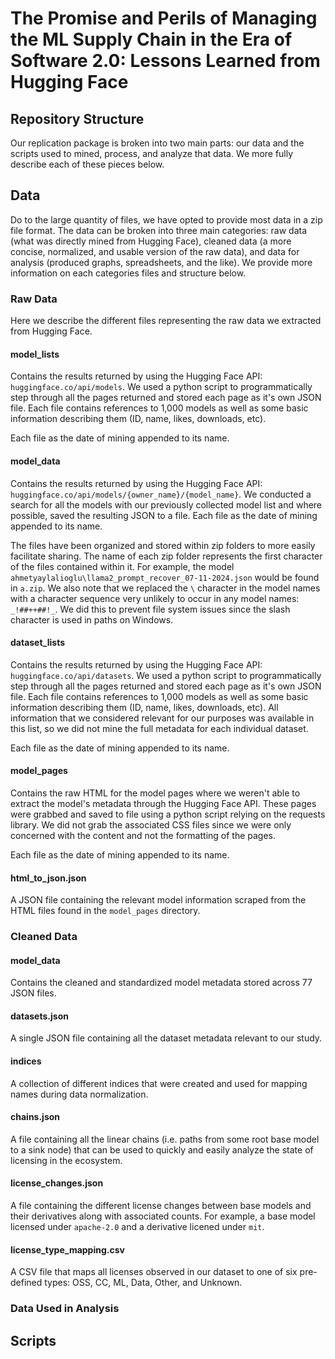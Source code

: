 # The Promise and Perils of Managing the ML Supply Chain in the Era of Software 2.0: Lessons Learned from Hugging Face

## Repository Structure
Our replication package is broken into two main parts: our data and the scripts used to mined, process, and analyze that data.  We more fully describe each of these pieces below.

## Data
Do to the large quantity of files, we have opted to provide most data in a zip file format.  The data can be broken into three main categories: raw data (what was directly mined from Hugging Face), cleaned data (a more concise, normalized, and usable version of the raw data), and data for analysis (produced graphs, spreadsheets, and the like).  We provide more information on each categories files and structure below.

### Raw Data
Here we describe the different files representing the raw data we extracted from Hugging Face.

#### model_lists 
Contains the results returned by using the Hugging Face API: `huggingface.co/api/models`.  We used a python script to programmatically step through all the pages returned and stored each page as it's own JSON file. Each file contains references to 1,000 models as well as some basic information describing them (ID, name, likes, downloads, etc). 

Each file as the date of mining appended to its name.

#### model_data
Contains the results returned by using the Hugging Face API: `huggingface.co/api/models/{owner_name}/{model_name}`.  We conducted a search for all the models with our previously collected model list and where possible, saved the resulting JSON to a file. Each file as the date of mining appended to its name.

The files have been organized and stored within zip folders to more easily facilitate sharing. The name of each zip folder represents the first character of the files contained within it.  For example, the model `ahmetyaylalioglu\llama2_prompt_recover_07-11-2024.json` would be found in `a.zip`. We also note that we replaced the `\` character in the model names with a character sequence very unlikely to occur in any model names: `_!##++##!_`.  We did this to prevent file system issues since the slash character is used in paths on Windows.

#### dataset_lists
Contains the results returned by using the Hugging Face API: `huggingface.co/api/datasets`.  We used a python script to programmatically step through all the pages returned and stored each page as it's own JSON file. Each file contains references to 1,000 models as well as some basic information describing them (ID, name, likes, downloads, etc). All information that we considered relevant for our purposes was available in this list, so we did not mine the full metadata for each individual dataset.

Each file as the date of mining appended to its name.

#### model_pages
Contains the raw HTML for the model pages where we weren't able to extract the model's metadata through the Hugging Face API.  These pages were grabbed and saved to file using a python script relying on the requests library.  We did not grab the associated CSS files since we were only concerned with the content and not the formatting of the pages.

Each file as the date of mining appended to its name.

#### html_to_json.json
A JSON file containing the relevant model information scraped from the HTML files found in the `model_pages` directory.

### Cleaned Data

#### model_data
Contains the cleaned and standardized model metadata stored across 77 JSON files.

#### datasets.json
A single JSON file containing all the dataset metadata relevant to our study.

#### indices
A collection of different indices that were created and used for mapping names during data normalization.

#### chains.json
A file containing all the linear chains (i.e. paths from some root base model to a sink node) that can be used to quickly and easily analyze the state of licensing in the ecosystem.

#### license_changes.json
A file containing the different license changes between base models and their derivatives along with associated counts.  For example, a base model licensed under `apache-2.0` and a derivative licened under `mit`.

#### license_type_mapping.csv
A CSV file that maps all licenses observed in our dataset to one of six pre-defined types: OSS, CC, ML, Data, Other, and Unknown.

### Data Used in Analysis

## Scripts